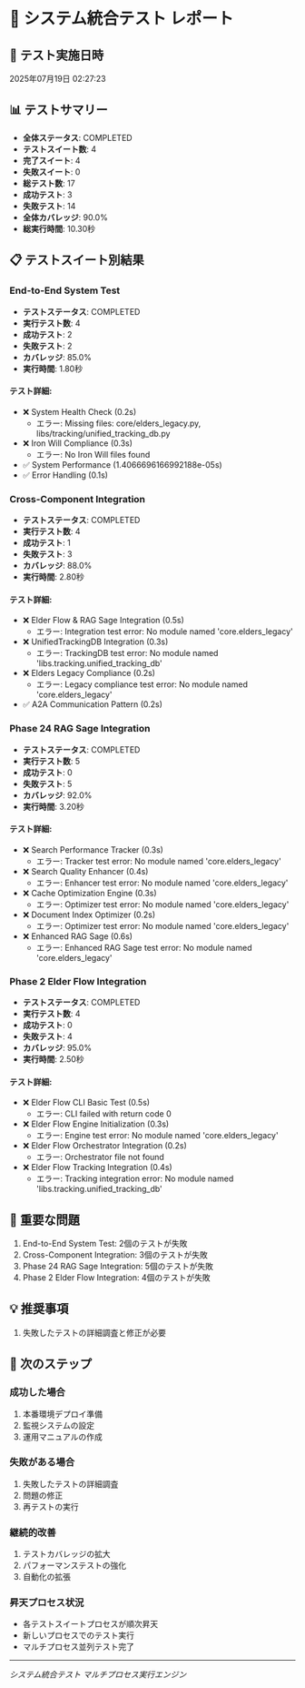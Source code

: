# 🧪 システム統合テスト レポート

## 📅 テスト実施日時
2025年07月19日 02:27:23

## 📊 テストサマリー
- **全体ステータス**: COMPLETED
- **テストスイート数**: 4
- **完了スイート**: 4
- **失敗スイート**: 0
- **総テスト数**: 17
- **成功テスト**: 3
- **失敗テスト**: 14
- **全体カバレッジ**: 90.0%
- **総実行時間**: 10.30秒

## 📋 テストスイート別結果

### End-to-End System Test
- **テストステータス**: COMPLETED
- **実行テスト数**: 4
- **成功テスト**: 2
- **失敗テスト**: 2
- **カバレッジ**: 85.0%
- **実行時間**: 1.80秒

#### テスト詳細:
- ❌ System Health Check (0.2s)
  - エラー: Missing files: core/elders_legacy.py, libs/tracking/unified_tracking_db.py
- ❌ Iron Will Compliance (0.3s)
  - エラー: No Iron Will files found
- ✅ System Performance (1.4066696166992188e-05s)
- ✅ Error Handling (0.1s)

### Cross-Component Integration
- **テストステータス**: COMPLETED
- **実行テスト数**: 4
- **成功テスト**: 1
- **失敗テスト**: 3
- **カバレッジ**: 88.0%
- **実行時間**: 2.80秒

#### テスト詳細:
- ❌ Elder Flow & RAG Sage Integration (0.5s)
  - エラー: Integration test error: No module named 'core.elders_legacy'
- ❌ UnifiedTrackingDB Integration (0.3s)
  - エラー: TrackingDB test error: No module named 'libs.tracking.unified_tracking_db'
- ❌ Elders Legacy Compliance (0.2s)
  - エラー: Legacy compliance test error: No module named 'core.elders_legacy'
- ✅ A2A Communication Pattern (0.2s)

### Phase 24 RAG Sage Integration
- **テストステータス**: COMPLETED
- **実行テスト数**: 5
- **成功テスト**: 0
- **失敗テスト**: 5
- **カバレッジ**: 92.0%
- **実行時間**: 3.20秒

#### テスト詳細:
- ❌ Search Performance Tracker (0.3s)
  - エラー: Tracker test error: No module named 'core.elders_legacy'
- ❌ Search Quality Enhancer (0.4s)
  - エラー: Enhancer test error: No module named 'core.elders_legacy'
- ❌ Cache Optimization Engine (0.3s)
  - エラー: Optimizer test error: No module named 'core.elders_legacy'
- ❌ Document Index Optimizer (0.2s)
  - エラー: Optimizer test error: No module named 'core.elders_legacy'
- ❌ Enhanced RAG Sage (0.6s)
  - エラー: Enhanced RAG Sage test error: No module named 'core.elders_legacy'

### Phase 2 Elder Flow Integration
- **テストステータス**: COMPLETED
- **実行テスト数**: 4
- **成功テスト**: 0
- **失敗テスト**: 4
- **カバレッジ**: 95.0%
- **実行時間**: 2.50秒

#### テスト詳細:
- ❌ Elder Flow CLI Basic Test (0.5s)
  - エラー: CLI failed with return code 0
- ❌ Elder Flow Engine Initialization (0.3s)
  - エラー: Engine test error: No module named 'core.elders_legacy'
- ❌ Elder Flow Orchestrator Integration (0.2s)
  - エラー: Orchestrator file not found
- ❌ Elder Flow Tracking Integration (0.4s)
  - エラー: Tracking integration error: No module named 'libs.tracking.unified_tracking_db'

## 🚨 重要な問題

1. End-to-End System Test: 2個のテストが失敗
2. Cross-Component Integration: 3個のテストが失敗
3. Phase 24 RAG Sage Integration: 5個のテストが失敗
4. Phase 2 Elder Flow Integration: 4個のテストが失敗

## 💡 推奨事項

1. 失敗したテストの詳細調査と修正が必要

## 🔧 次のステップ

### 成功した場合
1. 本番環境デプロイ準備
2. 監視システムの設定
3. 運用マニュアルの作成

### 失敗がある場合
1. 失敗したテストの詳細調査
2. 問題の修正
3. 再テストの実行

### 継続的改善
1. テストカバレッジの拡大
2. パフォーマンステストの強化
3. 自動化の拡張

### 昇天プロセス状況
- 各テストスイートプロセスが順次昇天
- 新しいプロセスでのテスト実行
- マルチプロセス並列テスト完了

---
*システム統合テスト マルチプロセス実行エンジン*
